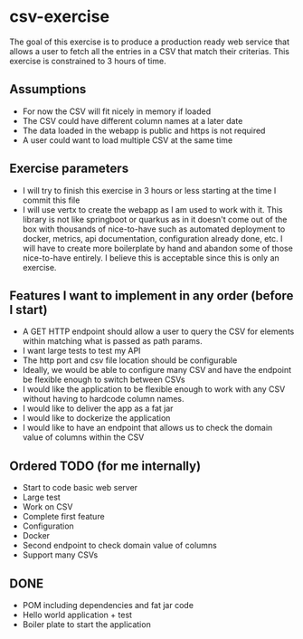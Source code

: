 # csv-exercise

The goal of this exercise is to produce a production ready web service that allows a user to fetch all the entries in a CSV that match their criterias. This exercise is constrained to 3 hours of time.

## Assumptions

- For now the CSV will fit nicely in memory if loaded
- The CSV could have different column names at a later date
- The data loaded in the webapp is public and https is not required
- A user could want to load multiple CSV at the same time

## Exercise parameters

- I will try to finish this exercise in 3 hours or less starting at the time I commit this file
- I will use vertx to create the webapp as I am used to work with it. This library is not like springboot or quarkus as in it doesn't come out of the box with thousands of nice-to-have such as automated deployment to docker, metrics, api documentation, configuration already done, etc. I will have to create more boilerplate by hand and abandon some of those nice-to-have entirely. I believe this is acceptable since this is only an exercise.

## Features I want to implement in any order (before I start)

- A GET HTTP endpoint should allow a user to query the CSV for elements within matching what is passed as path params.
- I want large tests to test my API
- The http port and csv file location should be configurable
- Ideally, we would be able to configure many CSV and have the endpoint be flexible enough to switch between CSVs
- I would like the application to be flexible enough to work with any CSV without having to hardcode column names.
- I would like to deliver the app as a fat jar
- I would like to dockerize the application
- I would like to have an endpoint that allows us to check the domain value of columns within the CSV

## Ordered TODO (for me internally)

- Start to code basic web server
- Large test
- Work on CSV
- Complete first feature
- Configuration
- Docker
- Second endpoint to check domain value of columns
- Support many CSVs

## DONE
- POM including dependencies and fat jar code
- Hello world application + test
- Boiler plate to start the application